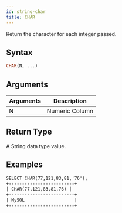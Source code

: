 ```yaml
---
id: string-char
title: CHAR
---
```


Return the character for each integer passed.

## Syntax

```sql
CHAR(N, ...)
```

## Arguments

| Arguments | Description    |
|-----------|----------------|
| N         | Numeric Column |

## Return Type

A String data type value.

## Examples

```txt
SELECT CHAR(77,121,83,81,'76');
+-------------------------+
| CHAR(77,121,83,81,76) |
+-------------------------+
| MySQL                   |
+-------------------------+
```
